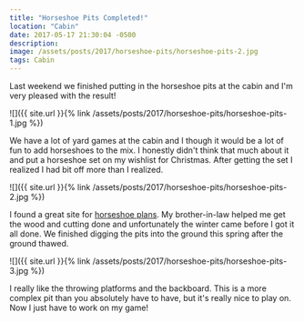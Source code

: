 ```yaml
---
title: "Horseshoe Pits Completed!"
location: "Cabin"
date: 2017-05-17 21:30:04 -0500
description: 
image: /assets/posts/2017/horseshoe-pits/horseshoe-pits-2.jpg
tags: Cabin
---
```


Last weekend we finished putting in the horseshoe pits at the cabin and I'm very pleased with the result!

![]({{ site.url }}{% link /assets/posts/2017/horseshoe-pits/horseshoe-pits-1.jpg %})

We have a lot of yard games at the cabin and I though it would be a lot of fun to add horseshoes to the mix. I honestly didn't think that much about it and put a horseshoe set on my wishlist for Christmas. After getting the set I realized I had bit off more than I realized.

![]({{ site.url }}{% link /assets/posts/2017/horseshoe-pits/horseshoe-pits-2.jpg %})

I found a great site for [horseshoe plans][plans]. My brother-in-law helped me get the wood and cutting done and unfortunately the winter came before I got it all done. We finished digging the pits into the ground this spring after the ground thawed.

![]({{ site.url }}{% link /assets/posts/2017/horseshoe-pits/horseshoe-pits-3.jpg %})

I really like the throwing platforms and the backboard. This is a more complex pit than you absolutely have to have, but it's really nice to play on. Now I just have to work on my game!

[plans]: http://horseshupit.com/Horseshoe_Pit_Builder.html